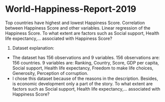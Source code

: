 # World-Happiness-Report-2019
Top countries have highest and lowest Happiness Score. Correlation between Happiness Score and other variables. Linear regression of the Happiness Score. To what extent are factors such as Social support, Health life expectancy,… associated with Happiness Score?

1. Dataset explanation: 
- The dataset has 156 observations and 9 variables.
      156 observations are: 156 countries.
      9 variables are: Ranking, Country, Score, GDP per capita, Social support, Health life expectancy, Freedom to make life choices, Generosity, Perception of corruption.
- I chose this dataset because of the reasons in the description. Besides, is economic development only a part of the story. To what extent are factors such as Social support, Health life expectancy,… associated with Happiness Score?

